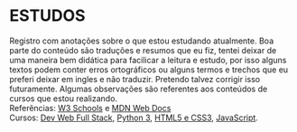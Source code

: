 # ESTUDOS
Registro com anotações sobre o que estou estudando atualmente.
Boa parte do conteúdo são traduções e resumos que eu fiz, tentei deixar de uma maneira bem didática para facilicar a leitura e estudo, por isso alguns textos podem conter erros ortográficos ou alguns termos e trechos que eu preferi deixar em ingles e não traduzir. Pretendo talvez corrigir isso futuramente. Algumas observações são referentes aos conteúdos de cursos que estou realizando.
<br>
Referências:
[W3 Schools](https://www.w3schools.com) e [MDN Web Docs](https://developer.mozilla.org/pt-BR)
<br>
Cursos:
[Dev Web Full Stack](https://programadorbr.com/), [Python 3](https://www.cursoemvideo.com/), [HTML5 e CSS3](https://www.cursoemvideo.com/), [JavaScript](https://www.cursoemvideo.com/).
